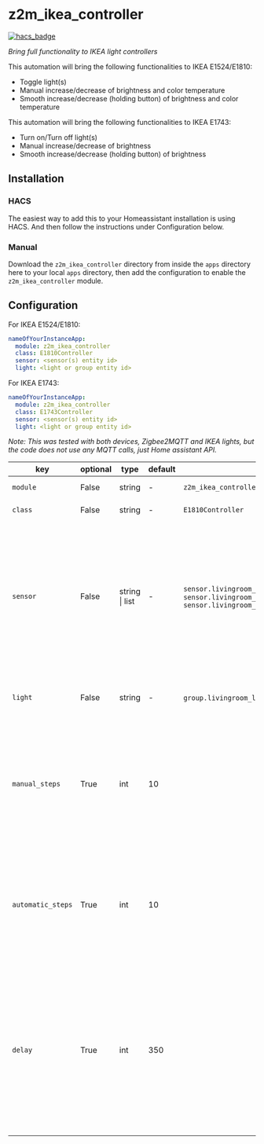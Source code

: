# z2m_ikea_controller

[![hacs_badge](https://img.shields.io/badge/HACS-Default-orange.svg?style=for-the-badge)](https://github.com/hacs/integration)

_Bring full functionality to IKEA light controllers_

This automation will bring the following functionalities to IKEA E1524/E1810:

- Toggle light(s)
- Manual increase/decrease of brightness and color temperature
- Smooth increase/decrease (holding button) of brightness and color temperature

This automation will bring the following functionalities to IKEA E1743:

- Turn on/Turn off light(s)
- Manual increase/decrease of brightness
- Smooth increase/decrease (holding button) of brightness

## Installation

### HACS

The easiest way to add this to your Homeassistant installation is using HACS. And then follow the instructions under Configuration below.

### Manual

Download the `z2m_ikea_controller` directory from inside the `apps` directory here to your local `apps` directory, then add the configuration to enable the `z2m_ikea_controller` module.

## Configuration

For IKEA E1524/E1810:

```yaml
nameOfYourInstanceApp:
  module: z2m_ikea_controller
  class: E1810Controller
  sensor: <sensor(s) entity id>
  light: <light or group entity id>
```

For IKEA E1743:

```yaml
nameOfYourInstanceApp:
  module: z2m_ikea_controller
  class: E1743Controller
  sensor: <sensor(s) entity id>
  light: <light or group entity id>
```

_Note: This was tested with both devices, Zigbee2MQTT and IKEA lights, but the code does not use any MQTT calls, just Home assistant API._

| key               | optional | type           | default | example                                                                                                                                 | description                                                                                                                                                                                               |
| ----------------- | -------- | -------------- | ------- | --------------------------------------------------------------------------------------------------------------------------------------- | --------------------------------------------------------------------------------------------------------------------------------------------------------------------------------------------------------- |
| `module`          | False    | string         | -       | `z2m_ikea_controller`                                                                                                                   | The Python module                                                                                                                                                                                         |
| `class`           | False    | string         | -       | `E1810Controller`                                                                                                                       | The Python class                                                                                                                                                                                          |
| `sensor`          | False    | string \| list | -       | `sensor.livingroom_controller_action` or `sensor.livingroom_sensor.livingroom_controller_action1, sensor.livingroom_controller_action2` | The sensor(s) entity id from HA. Note that for IKEA E1524/E1810 it finishes with "\_action" by default and for IKEA E1743 with "\_click". This can be also sent as list on the YAML (using "-")           |
| `light`           | False    | string         | -       | `group.livingroom_lights` or `light.kitchen`                                                                                            | The light (or group of lights) you want to control                                                                                                                                                        |
| `manual_steps`    | True     | int            | 10      |                                                                                                                                         | Number of steps to go from min to max when clicking. If the value is 2 with one click you will set the light to 50% and with another one to 100%.                                                         |
| `automatic_steps` | True     | int            | 10      |                                                                                                                                         | Number of steps to go from min to max when smoothing. If the value is 2 with one click you will set the light to 50% and with another one to 100%.                                                        |
| `delay`           | True     | int            | 350     |                                                                                                                                         | Delay in milliseconds that takes between sending the instructions to the light (for the smooth functionality). Note that the maximum value is 1000 and if leaving to 0, you might get uncommon behaviour. |
